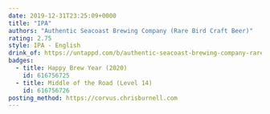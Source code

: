```yaml
---
date: 2019-12-31T23:25:09+0000
title: "IPA"
authors: "Authentic Seacoast Brewing Company (Rare Bird Craft Beer)"
rating: 2.75
style: IPA - English
drink_of: https://untappd.com/b/authentic-seacoast-brewing-company-rare-bird-craft-beer-ipa/2094284
badges:
  - title: Happy Brew Year (2020)
    id: 616756725
  - title: Middle of the Road (Level 14)
    id: 616756726
posting_method: https://corvus.chrisburnell.com
---
```


